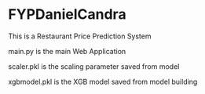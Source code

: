 # FYPDanielCandra
This is a Restaurant Price Prediction System

main.py is the main Web Application

scaler.pkl is the scaling parameter saved from model

xgbmodel.pkl is the XGB model saved from model building
